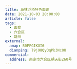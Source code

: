```yaml
---
title: 马林浮桥特色面馆
date: 2021-10-03 20:00:00
article: false
tags:
  - 面食
  - 六合区
  - 雄州
external:
  amap: B0FFGIKGI6
  dianping: l9j98QyQqPb3Nc0U
commercial:
  address: 南京市六合区朝天街260号
---
```


<Infobox/>
